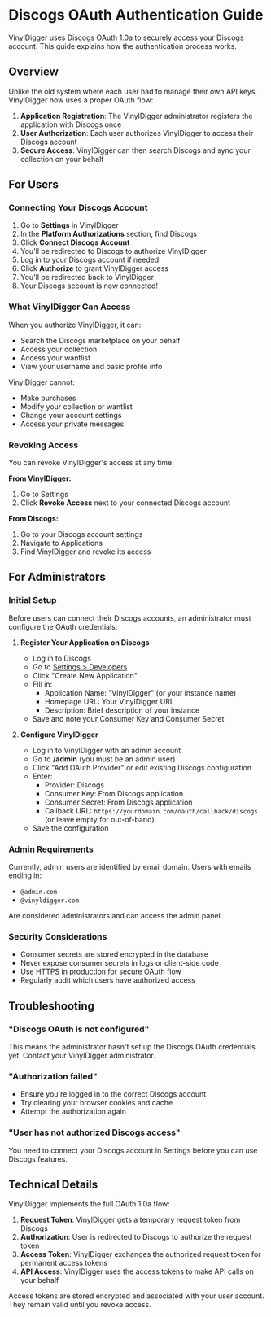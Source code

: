 # Discogs OAuth Authentication Guide

VinylDigger uses Discogs OAuth 1.0a to securely access your Discogs account. This guide explains how the authentication process works.

## Overview

Unlike the old system where each user had to manage their own API keys, VinylDigger now uses a proper OAuth flow:

1. **Application Registration**: The VinylDigger administrator registers the application with Discogs once
2. **User Authorization**: Each user authorizes VinylDigger to access their Discogs account
3. **Secure Access**: VinylDigger can then search Discogs and sync your collection on your behalf

## For Users

### Connecting Your Discogs Account

1. Go to **Settings** in VinylDigger
2. In the **Platform Authorizations** section, find Discogs
3. Click **Connect Discogs Account**
4. You'll be redirected to Discogs to authorize VinylDigger
5. Log in to your Discogs account if needed
6. Click **Authorize** to grant VinylDigger access
7. You'll be redirected back to VinylDigger
8. Your Discogs account is now connected!

### What VinylDigger Can Access

When you authorize VinylDigger, it can:
- Search the Discogs marketplace on your behalf
- Access your collection
- Access your wantlist
- View your username and basic profile info

VinylDigger cannot:
- Make purchases
- Modify your collection or wantlist
- Change your account settings
- Access your private messages

### Revoking Access

You can revoke VinylDigger's access at any time:

**From VinylDigger:**
1. Go to Settings
2. Click **Revoke Access** next to your connected Discogs account

**From Discogs:**
1. Go to your Discogs account settings
2. Navigate to Applications
3. Find VinylDigger and revoke its access

## For Administrators

### Initial Setup

Before users can connect their Discogs accounts, an administrator must configure the OAuth credentials:

1. **Register Your Application on Discogs**
   - Log in to Discogs
   - Go to [Settings > Developers](https://www.discogs.com/settings/developers)
   - Click "Create New Application"
   - Fill in:
     - Application Name: "VinylDigger" (or your instance name)
     - Homepage URL: Your VinylDigger URL
     - Description: Brief description of your instance
   - Save and note your Consumer Key and Consumer Secret

2. **Configure VinylDigger**
   - Log in to VinylDigger with an admin account
   - Go to **/admin** (you must be an admin user)
   - Click "Add OAuth Provider" or edit existing Discogs configuration
   - Enter:
     - Provider: Discogs
     - Consumer Key: From Discogs application
     - Consumer Secret: From Discogs application
     - Callback URL: `https://yourdomain.com/oauth/callback/discogs` (or leave empty for out-of-band)
   - Save the configuration

### Admin Requirements

Currently, admin users are identified by email domain. Users with emails ending in:
- `@admin.com`
- `@vinyldigger.com`

Are considered administrators and can access the admin panel.

### Security Considerations

- Consumer secrets are stored encrypted in the database
- Never expose consumer secrets in logs or client-side code
- Use HTTPS in production for secure OAuth flow
- Regularly audit which users have authorized access

## Troubleshooting

### "Discogs OAuth is not configured"
This means the administrator hasn't set up the Discogs OAuth credentials yet. Contact your VinylDigger administrator.

### "Authorization failed"
- Ensure you're logged in to the correct Discogs account
- Try clearing your browser cookies and cache
- Attempt the authorization again

### "User has not authorized Discogs access"
You need to connect your Discogs account in Settings before you can use Discogs features.

## Technical Details

VinylDigger implements the full OAuth 1.0a flow:

1. **Request Token**: VinylDigger gets a temporary request token from Discogs
2. **Authorization**: User is redirected to Discogs to authorize the request token
3. **Access Token**: VinylDigger exchanges the authorized request token for permanent access tokens
4. **API Access**: VinylDigger uses the access tokens to make API calls on your behalf

Access tokens are stored encrypted and associated with your user account. They remain valid until you revoke access.
